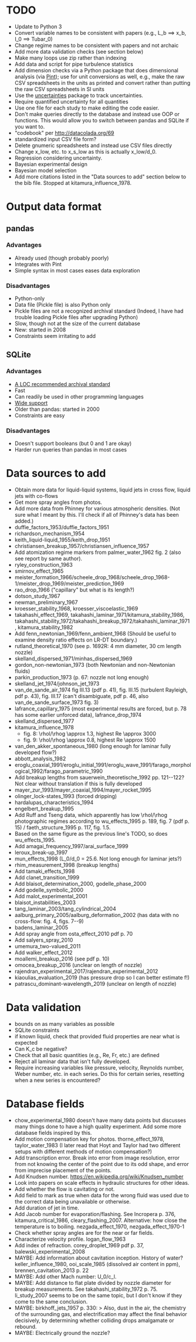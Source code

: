 # TODO

- Update to Python 3
- Convert variable names to be consistent with papers (e.g., L_b ==> x_b, I_0 ==> Tubar_0)
- Change regime names to be consistent with papers and not archaic
- Add more data validation checks (see section below)
- Make many loops use zip rather than indexing
- Add data and script for pipe turbulence statistics
- Add dimension checks via a Python package that does dimensional analysis (via [Pint](https://github.com/hgrecco/pint)); use for unit conversions as well, e.g., make the raw CSV spreadsheets in the units as printed and convert rather than putting the raw CSV spreadsheets in SI units
- Use the [uncertainties](https://github.com/lebigot/uncertainties) package to track uncertainties.
- Require quantified uncertainty for all quantities
- Use one file for each study to make editing the code easier.
- Don't make queries directly to the database and instead use OOP or functions. This would allow you to switch between pandas and SQLite if you want to.
- "codebook" per http://datacolada.org/69
- standardized input CSV file form?
- Delete gnumeric spreadsheets and instead use CSV files directly
- Change x_low, etc. to x_s_low as this is actually x_low/d_0.
- Regression considering uncertainty.
- Bayesian experimental design
- Bayesian model selection
- Add more citations listed in the "Data sources to add" section below to the bib file. Stopped at kitamura_influence_1978.

# Output data format

## pandas

### Advantages

- Already used (though probably poorly)
- Integrates with Pint
- Simple syntax in most cases eases data exploration

### Disadvantages

- Python-only
- Data file (Pickle file) is also Python only
- Pickle files are not a recognized archival standard (Indeed, I have had trouble loading Pickle files after upgrading Python)
- Slow, though not at the size of the current database
- New: started in 2008
- Constraints seem irritating to add

## SQLite

### Advantages

- [A LOC recommended archival standard](https://www.loc.gov/preservation/resources/rfs/data.html)
- Fast
- Can readily be used in other programming languages
- [Wide support](https://en.wikipedia.org/wiki/Sqlite)
- Older than pandas: started in 2000
- Constraints are easy

### Disadvantages 

- Doesn't support booleans (but 0 and 1 are okay)
- Harder run queries than pandas in most cases

# Data sources to add

- Obtain more data for liquid-liquid systems, liquid jets in cross flow, liquid jets with co-flows
- Get more spray angles from photos.
- Add more data from Phinney for various atmospheric densities. (Not sure what I meant by this. I'll check if all of Phinney's data has been added.)
- duffie_factors_1953/duffie_factors_1951
- richardson_mechanism_1954
- keith_liquid-liquid_1955/keith_drop_1951
- christiansen_breakup_1957/christiansen_influence_1957
- Add atomization regime markers from palmer_water_1962 fig. 2 (also see report by same author).
- ryley_construction_1963
- smirnov_effect_1965
- meister_formation_1966/scheele_drop_1968/scheele_drop_1968-1/meister_drop_1969/meister_prediction_1969
- rao_drop_1966 ("capillary" but what is its length?)
- dotson_study_1967
- newman_preliminary_1967
- kroesser_stability_1968, kroesser_viscoelastic_1969
- takahashi_effect_1969, takahashi_laminar_1971/kitamura_stability_1986, takahashi_stability_1972/takahashi_breakup_1972/takahashi_laminar_1971, kitamura_stability_1982
- Add fenn_newtonian_1969/fenn_ambient_1968 (Should be useful to examine density ratio effects on LR-DT boundary.)
- rutland_theoretical_1970 (see p. 1692R: 4 mm diameter, 30 cm length nozzle)
- skelland_dispersed_1971/minhas_dispersed_1969
- gordon_non-newtonian_1973 (both Newtonian and non-Newtonian fluids)
- parkin_production_1973 (p. 67: nozzle not long enough)
- skelland_jet_1974/johnson_jet_1973
- van_de_sande_air_1974 fig III.13 (pdf p. 41), fig. III.15 (turbulent Rayleigh, pdf p. 43), fig. III.17 (can't disambiguate, pdf p. 46, also van_de_sande_surface_1973 fig. 3)
- lafrance_capillary_1975 (most experimental results are forced, but p. 78 has some earlier unforced data), lafrance_drop_1974
- skelland_dispersed_1977
- kitamura_influence_1978
  - fig. 8: \rhol/\rhog \approx 1.3, highest Re \approx 3000
  - fig. 9: \rhol/\rhog \approx 0.8, highest Re \approx 1500
- van_den_akker_spontaneous_1980 (long enough for laminar fully developed flow?)
- abbott_analysis_1982
- eroglu_coaxial_1991/eroglu_initial_1991/eroglu_wave_1991/farago_morphological_1992/farago_parametric_1990
- Add breakup lengths from sauerwein_theoretische_1992 pp. 121--122? Not clear without translation if this is fully developed
- mayer_zur_1993/mayer_coaxial_1994/mayer_rocket_1995
- olinger_lock-states_1993 (forced dripping)
- hardalupas_characteristics_1994
- engelbert_breakup_1995
- Add Ruff and Tseng data, which apparently has low \rhol/\rhog photographic regimes according to wu_effects_1995 p. 189, fig. 7 (pdf p. 15) / faeth_structure_1995 p. 117, fig. 1.5.
- Based on the same figure as the previous line's TODO, so does wu_effects_1995.
- Add amagai_frequency_1997/arai_surface_1999
- leroux_break-up_1997
- mun_effects_1998 (L_0/d_0 = 25.6. Not long enough for laminar jets?)
- rhim_measurement_1998 (breakup lengths)
- Add tamaki_effects_1998
- Add clanet_transition_1999
- Add blaisot_determination_2000, godelle_phase_2000
- Add godelle_symbolic_2000
- Add malot_experimental_2001
- blaisot_instabilities_2003
- tang_laminar_2003/tang_cylindrical_2004
- aalburg_primary_2005/aalburg_deformation_2002 (has data with no cross-flow: fig. 4, figs. 7--9)
- badens_laminar_2005
- Add spray angle from osta_effect_2010 pdf p. 70
- Add salyers_spray_2010
- umemura_two-valued_2011
- Add walker_effect_2012
- moallemi_breakup_2016 (see pdf p. 10)
- omocea_breakup_2016 (unclear on length of nozzle)
- rajendran_experimental_2017/rajendran_experimental_2012
- kiaoulias_evaluation_2019 (has pressure drop so I can better estimate f!)
- patrascu_dominant-wavelength_2019 (unclear on length of nozzle)

# Data validation

- bounds on as many variables as possible
- SQLite constraints
- if known liquid, check that provided fluid properties are near what is expected
- Can K_c be negative?
- Check that all basic quantities (e.g., Re, Fr, etc.) are defined
- Reject all laminar data that isn't fully developed.
- Require increasing variables like pressure, velocity, Reynolds number, Weber number, etc. in each series. Do this for certain series, resetting when a new series is encountered?

# Database fields

- chow_experimental_1980 doesn't have many data points but discusses many things done to have a high quality experiment. Add some more database fields inspired by this.
- Add motion compensation key for photos. thorne_effect_1978, taylor_water_1983 (I later read that Hoyt and Taylor had two different setups with different methods of motion compensation?)
- Add transcription error. Break into error from image resolution, error from not knowing the center of the point due to its odd shape, and error from imprecise placement of the points.
- Add Knudsen number. https://en.wikipedia.org/wiki/Knudsen_number
- Look into papers on scale effects in hydraulic structures for other ideas.
- Add whether the flow is cavitating or not.
- Add field to mark as true when data for the wrong fluid was used due to the correct data being unavailable or otherwise.
- Add duration of jet in time.
- Add Jacob number for evaporation/flashing. See Incropera p. 376, kitamura_critical_1986, cleary_flashing_2007. Alternative: how close the temperature is to boiling. nezgada_effect_1970, nezgada_effect_1970-1
- Check whether spray angles are for the near or far fields.
- Characterize velocity profile. logan_flow_1963
- Add index of refraction. corey_droplet_1969 pdf p. 37, balewski_experimental_2008
- MAYBE: Add information about cavitation inception. History of water? keller_influence_1980, ooi_scale_1985 (dissolved air content in ppm), brennen_cavitation_2013 p. 22
- MAYBE: Add other Mach number: U_0/c_l.
- MAYBE: Add distance to flat plate divided by nozzle diameter for breakup measurements. See takahashi_stability_1972 p. 75. li_study_2007 seems to be on the same topic, but I don't know if they come to the same conclusion.
- MAYBE: birkhoff_jets_1957 p. 330: > Also, dust in the air, the chemistry of the surrounding gas, and electrification may affect the final behavior decisively, by determining whether colliding drops amalgamate or rebound.
- MAYBE: Electrically ground the nozzle?
